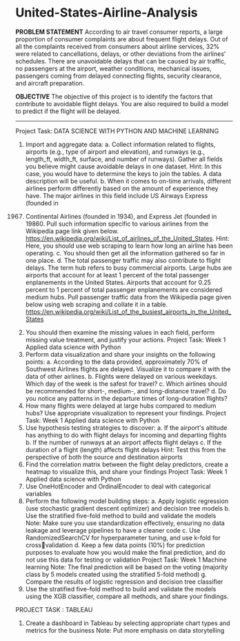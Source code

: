 # United-States-Airline-Analysis

**PROBLEM STATEMENT**
According to air travel consumer reports, a large proportion of consumer complaints are 
about frequent flight delays. 
Out of all the complaints received from consumers about airline services, 32% were related to 
cancellations, delays, or other deviations from the airlines’ schedules.
There are unavoidable delays that can be caused by air traffic, no passengers at the airport, 
weather conditions, mechanical issues, passengers coming from delayed connecting flights, 
security clearance, and aircraft preparation.

**OBJECTIVE**
The objective of this project is to identify the factors that contribute to avoidable flight delays. 
You are also required to build a model to predict if the flight will be delayed.
****
Project Task: DATA SCIENCE WITH PYTHON AND MACHINE LEARNING

1. Import and aggregate data:
a. Collect information related to flights, airports (e.g., type of airport and elevation), and runways 
(e.g., length_ft, width_ft, surface, and number of runways). Gather all fields you believe might cause 
avoidable delays in one dataset.
Hint: In this case, you would have to determine the keys to join the tables. A data description will be 
useful.
b. When it comes to on-time arrivals, different airlines perform differently based on the amount of 
experience they have. The major airlines in this field include US Airways Express (founded in 
1967) Continental Airlines (founded in 1934), and Express Jet (founded in 19860. Pull such 
information specific to various airlines from the Wikipedia page link given below.
https://en.wikipedia.org/wiki/List_of_airlines_of_the_United_States. 
Hint: Here, you should use web scraping to learn how long an airline has been operating.
c. You should then get all the information gathered so far in one place.
d. The total passenger traffic may also contribute to flight delays. The term hub refers to 
busy commercial airports. Large hubs are airports that account for at least 1 percent 
of the total passenger enplanements in the United States. Airports that account for 
0.25 percent to 1 percent of total passenger enplanements are considered medium 
hubs. Pull passenger traffic data from the Wikipedia page given below using web 
scraping and collate it in a table.
https://en.wikipedia.org/wiki/List_of_the_busiest_airports_in_the_United_States
2. You should then examine the missing values in each field, perform missing value 
treatment, and justify your actions.
Project Task: Week 1
Applied data science with Python
3. Perform data visualization and share your insights on the following points:
a. According to the data provided, approximately 70% of Southwest Airlines flights are 
delayed. Visualize it to compare it with the data of other airlines.
b. Flights were delayed on various weekdays. Which day of the week is the safest for 
travel?
c. Which airlines should be recommended for short-, medium-, and long-distance travel?
d. Do you notice any patterns in the departure times of long-duration flights?
4. How many flights were delayed at large hubs compared to medium hubs? Use 
appropriate visualization to represent your findings.
Project Task: Week 1
Applied data science with Python
5. Use hypothesis testing strategies to discover:
a. If the airport's altitude has anything to do with flight delays for incoming and 
departing flights
b. If the number of runways at an airport affects flight delays
c. If the duration of a flight (length) affects flight delays
Hint: Test this from the perspective of both the source and destination airports
6. Find the correlation matrix between the flight delay predictors, create a heatmap to 
visualize this, and share your findings
Project Task: Week 1
Applied data science with Python
1. Use OneHotEncoder and OrdinalEncoder to deal with categorical variables
2. Perform the following model building steps:
a. Apply logistic regression (use stochastic gradient descent optimizer) and decision tree 
models
b. Use the stratified five-fold method to build and validate the models
Note: Make sure you use standardization effectively, ensuring no data leakage and 
leverage pipelines to have a cleaner code
c. Use RandomizedSearchCV for hyperparameter tuning, and use k-fold for crossvalidation
d. Keep a few data points (10%) for prediction purposes to evaluate how you would 
make the final prediction, and do not use this data for testing or validation
Project Task: Week 1
Machine learning
Note: The final prediction will be based on the voting (majority class by 5 models created 
using the stratified 5-fold method)
g. Compare the results of logistic regression and decision tree classifier
3. Use the stratified five-fold method to build and validate the models using the XGB 
classifier, compare all methods, and share your findings.

PROJECT TASK : TABLEAU

1. Create a dashboard in Tableau by selecting appropriate chart types and metrics for the 
business
Note: Put more emphasis on data storytelling
